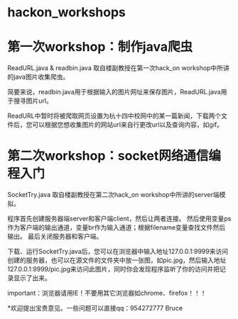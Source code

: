# hackon_workshops

# 第一次workshop：制作java爬虫
ReadURL.java & readbin.java 取自楼副教授在第一次hack_on workshop中所讲的java图片收集爬虫。

简要来说，readbin.java用于根据输入的图片网址来保存图片，ReadURL.java用于搜寻图片url。

ReadURL中暂时将被爬取网页设置为杭十四中校网中的某一篇新闻，下载两个文件后，您可以根据您想收集图片的网站url来自行更改url以及查询内容，如gif。

# 第二次workshop：socket网络通信编程入门
SocketTry.java 取自楼副教授在第二次hack_on workshop中所讲的server端模拟。

程序首先创建服务器端server和客户端client，然后让两者连接。
然后使用变量ps作为客户端的输出通道，变量br作为输入通道；根据filename变量查找文件然后输出。
最后关闭服务器和客户端。

下载、运行SocketTry.java后，您可以在浏览器中输入地址127.0.0.1:9999来访问创建的服务器，也可以在源文件的文件夹中放一张图，如pic.jpg，然后输入地址127.0.0.1:9999/pic.jpg来访问此图片，同时你会发现程序监听了你的访问并把记录显示了出来。

important：浏览器请用IE！不要用其它浏览器如chrome、firefox！！！


*欢迎提出宝贵意见。一些问题可以直接qq：954272777
Bruce
